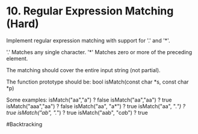 # 10. Regular Expression Matching (Hard)

Implement regular expression matching with support for '.' and '*'.

'.' Matches any single character.
'*' Matches zero or more of the preceding element.

The matching should cover the entire input string (not partial).

The function prototype should be:
bool isMatch(const char *s, const char *p)

Some examples:
isMatch("aa","a") ? false
isMatch("aa","aa") ? true
isMatch("aaa","aa") ? false
isMatch("aa", "a*") ? true
isMatch("aa", ".*") ? true
isMatch("ab", ".*") ? true
isMatch("aab", "c*a*b") ? true

#Backtracking
